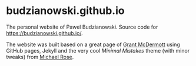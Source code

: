 # budzianowski.github.io

The personal website of Pawel Budzianowski. Source code for <https://budzianowski.github.io/>.

The website was built based on a great page of [Grant McDermott](https://grantmcdermott.github.io) using GitHub pages, Jekyll and the very cool *Minimal Mistakes* theme (with minor tweaks) from [Michael Rose](https://twitter.com/mmistakes).
